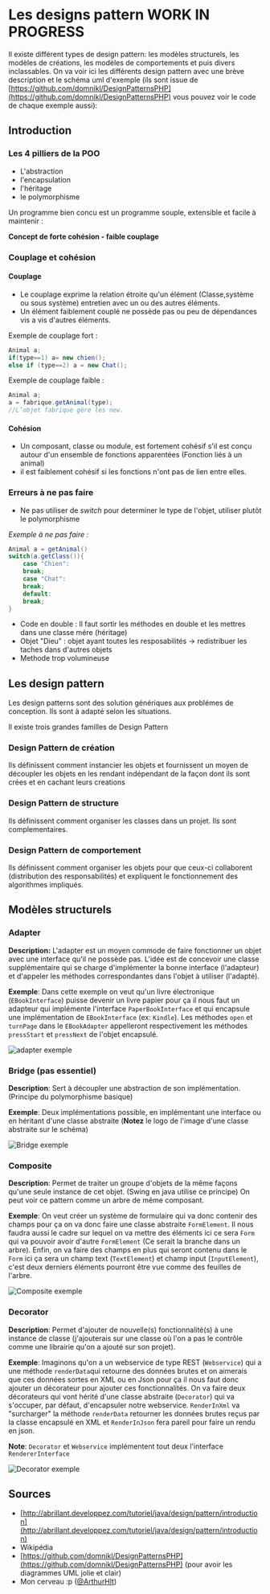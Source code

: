 # Les designs pattern **WORK IN PROGRESS**
Il existe différent types de design pattern: les modèles structurels, les modèles de créations, les modèles de comportements et puis divers inclassables. On va voir ici les différents design pattern avec une brève description et le schéma uml d'exemple (ils sont issue de [https://github.com/domnikl/DesignPatternsPHP](https://github.com/domnikl/DesignPatternsPHP) vous pouvez voir le code de chaque exemple aussi):

## Introduction
### Les 4 pilliers de la POO
- L'abstraction
- l'encapsulation
- l'héritage
- le polymorphisme

Un programme bien concu est un programme souple, extensible et facile à maintenir :

**Concept de forte cohésion - faible couplage**

### Couplage et cohésion
#### Couplage
- Le couplage exprime la relation étroite qu'un élément (Classe,système ou sous système) entretien avec un ou des autres éléments.
- Un élément faiblement couplé ne possède pas ou peu de dépendances vis a vis d'autres éléments.

Exemple de couplage fort :

```JAVA
Animal a;
if(type==1) a= new chien();
else if (type==2) a = new Chat();
```

Exemple de couplage faible :

```JAVA
Animal a;
a = fabrique.getAnimal(type);
//L’objet fabrique gère les new.
```

#### Cohésion
- Un composant, classe ou module, est fortement cohésif s'il est conçu autour d'un ensemble de fonctions apparentées (Fonction liés à un animal)
- il est faiblement cohésif si les fonctions n'ont pas de lien entre elles.

### Erreurs à ne pas faire
- Ne pas utiliser de _switch_ pour determiner le type de l'objet, utiliser plutôt le polymorphisme

_Exemple à ne pas faire :_

```JAVA
Animal a = getAnimal()
switch(a.getClass()){
    case "Chien":
    break;
    case "Chat":
    break;
    default:
    break;
}
```

- Code en double : Il faut sortir les méthodes en double et les mettres dans une classe mére (héritage)
- Objet "Dieu" : objet ayant toutes les resposabilités -> redistribuer les taches dans d'autres objets
- Methode trop volumineuse

## Les design pattern
Les design patterns sont des solution génériques aux problémes de conception. Ils sont à adapté selon les situations.

Il existe trois grandes familles de Design Pattern

### Design Pattern de création
Ils définissent comment instancier les objets et fournissent un moyen de découpler les objets en les rendant indépendant de la façon dont ils sont crées et en cachant leurs creations

### Design Pattern de structure
Ils définissent comment organiser les classes dans un projet. Ils sont complementaires.

### Design Pattern de comportement
Ils définissent comment organiser les objets pour que ceux-ci collaborent (distribution des responsabilités) et expliquent le fonctionnement des algorithmes impliqués.

## Modèles structurels
### Adapter
**Description:** L'adapter est un moyen commode de faire fonctionner un objet avec une interface qu'il ne possède pas. L'idée est de concevoir une classe supplémentaire qui se charge d'implémenter la bonne interface (l'adapteur) et d'appeler les méthodes correspondantes dans l'objet à utiliser (l'adapté).

**Exemple**: Dans cette exemple on veut qu'un livre électronique (`EBookInterface`) puisse devenir un livre papier pour ça il nous faut un adapteur qui implémente l'interface `PaperBookInterface` et qui encapsule une implémentation de `EBookInterface` (ex: `Kindle`). Les méthodes `open` et `turnPage` dans le `EBookAdapter` appelleront respectivement les méthodes `pressStart` et `pressNext` de l'objet encapsulé.

![adapter exemple](https://rawgit.com/domnikl/DesignPatternsPHP/master/Structural/Adapter/uml/uml.png)

### Bridge (pas essentiel)
**Description**: Sert à découpler une abstraction de son implémentation. (Principe du polymorphisme basique)

**Exemple**: Deux implémentations possible, en implémentant une interface ou en héritant d'une classe abstraite (**Notez** le logo de l'image d'une classe abstraite sur le schéma)

![Bridge exemple](https://rawgit.com/domnikl/DesignPatternsPHP/master/Structural/Bridge/uml/uml.png)

### Composite
**Description**: Permet de traiter un groupe d'objets de la même façons qu'une seule instance de cet objet. (Swing en java utilise ce principe) On peut voir ce pattern comme un arbre de même composant.

**Exemple**: On veut créer un système de formulaire qui va donc contenir des champs pour ça on va donc faire une classe abstraite `FormElement`. Il nous faudra aussi le cadre sur lequel on va mettre des éléments ici ce sera `Form` qui va pouvoir avoir d'autre `FormElement` (Ce serait la branche dans un arbre). Enfin, on va faire des champs en plus qui seront contenu dans le `Form` ici ça sera un champ text (`TextElement`) et champ input (`InputElement`), c'est deux derniers éléments pourront être vue comme des feuilles de l'arbre.

![Composite exemple](https://rawgit.com/domnikl/DesignPatternsPHP/master/Structural/Composite/uml/uml.png)

### Decorator
**Description**: Permet d'ajouter de nouvelle(s) fonctionnalité(s) à une instance de classe (j'ajouterais sur une classe où l'on a pas le contrôle comme une librairie qu'on a ajouté sur son projet).

**Exemple**: Imaginons qu'on a un webservice de type REST (`Webservice`) qui a une méthode `renderData`qui retourne des données brutes et on aimerais que ces données sortes en XML ou en Json pour ça il nous faut donc ajouter un décorateur pour ajouter ces fonctionnalités. On va faire deux décorateurs qui vont hérité d'une classe abstraite (`Decorator`) qui va s'occuper, par défaut, d'encapsuler notre webservice. `RenderInXml` va "surcharger" la méthode `renderData` retourner les données brutes reçus par la classe encapsulé en XML et `RenderInJson` fera pareil pour faire un rendu en json.

**Note**: `Decorator` et `Webservice` implémentent tout deux l'interface `RendererInterface`

![Decorator exemple](https://rawgit.com/domnikl/DesignPatternsPHP/master/Structural/Decorator/uml/uml.png)

## Sources
- [http://abrillant.developpez.com/tutoriel/java/design/pattern/introduction](http://abrillant.developpez.com/tutoriel/java/design/pattern/introduction)
- Wikipédia
- [https://github.com/domnikl/DesignPatternsPHP](https://github.com/domnikl/DesignPatternsPHP) (pour avoir les diagrammes UML jolie et clair)
- Mon cerveau :p ([@ArthurHlt](https://github.com/ArthurHlt))
